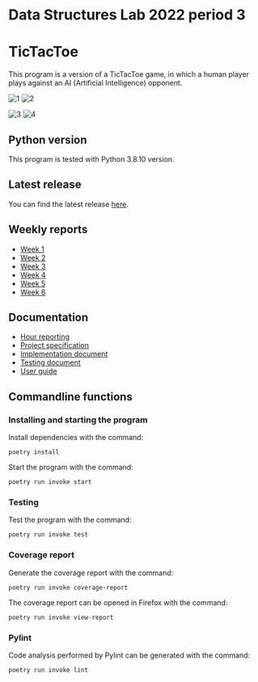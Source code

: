 # Data Structures Lab 2022 period 3

# TicTacToe

This program is a version of a TicTacToe game, in which a human player plays against an AI (Artificial Intelligence) opponent.



![1](https://github.com/riikkayoki/TicTacToe/tree/master/documentation/pictures/documentation/pictures/visualization-1.png)  ![2](https://github.com/riikkayoki/TicTacToe/tree/master/documentation/pictures/visualization-2.png)


![3](https://github.com/riikkayoki/TicTacToe/tree/master/documentation/pictures/documentation/pictures/visualization-3.png)  ![4](https://github.com/riikkayoki/TicTacToe/tree/master/documentation/pictures/visualization-4.png)

## Python version

This program is tested with Python 3.8.10 version.

## Latest release

You can find the latest release [here](https://github.com/riikkayoki/TicTacToe/releases/tag/final_release).


## Weekly reports


* [Week 1](https://github.com/riikkayoki/TicTacToe/blob/master/documentation/weekly_reports/weekly_report_1.md)
* [Week 2](https://github.com/riikkayoki/TicTacToe/blob/master/documentation/weekly_reports/weekly_report_2.md)
* [Week 3](https://github.com/riikkayoki/TicTacToe/blob/master/documentation/weekly_reports/weekly_report_3.md)
* [Week 4](https://github.com/riikkayoki/TicTacToe/blob/master/documentation/weekly_reports/weekly_report_4.md)
* [Week 5](https://github.com/riikkayoki/TicTacToe/blob/master/documentation/weekly_reports/weekly_report_5.md)
* [Week 6](https://github.com/riikkayoki/TicTacToe/blob/master/documentation/weekly_reports/weekly_report_6.md)

## Documentation

* [Hour reporting](https://github.com/riikkayoki/TicTacToe/blob/master/documentation/hour_reporting.md)
* [Project specification](https://github.com/riikkayoki/TicTacToe/blob/master/documentation/project_specification.md)
* [Implementation document](https://github.com/riikkayoki/TicTacToe/blob/master/documentation/implemantation_document.md)
* [Testing document](https://github.com/riikkayoki/TicTacToe/blob/master/documentation/testing_document.md)
* [User guide](https://github.com/riikkayoki/TicTacToe/blob/master/documentation/user_guide.md)

## Commandline functions

### Installing and starting the program

Install dependencies with the command:

```
poetry install
```

Start the program with the command:

```
poetry run invoke start
```


### Testing

Test the program with the command:

```
poetry run invoke test
```


### Coverage report

Generate the coverage report with the command:

```
poetry run invoke coverage-report
```

The coverage report can be opened in Firefox with the command:

```
poetry run invoke view-report
```

### Pylint

Code analysis performed by Pylint can be generated with the command:

```
poetry run invoke lint
```
